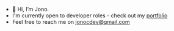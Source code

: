 - 👋 Hi, I’m Jono.
- I'm currently open to developer roles - check out my [portfolio](https://jcarait.github.io/dev-portfolio/)
- Feel free to reach me on jonocdev@gmail.com

